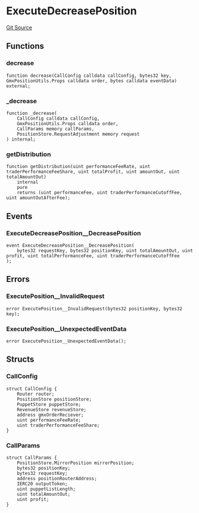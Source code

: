 # ExecuteDecreasePosition
[Git Source](https://github.com/GMX-Blueberry-Club/puppet-contracts/blob/2183e6f52c6ba1495da1bef62e515f52d5da1868/src/position/logic/ExecuteDecreasePosition.sol)


## Functions
### decrease


```solidity
function decrease(CallConfig calldata callConfig, bytes32 key, GmxPositionUtils.Props calldata order, bytes calldata eventData) external;
```

### _decrease


```solidity
function _decrease(
    CallConfig calldata callConfig,
    GmxPositionUtils.Props calldata order,
    CallParams memory callParams,
    PositionStore.RequestAdjustment memory request
) internal;
```

### getDistribution


```solidity
function getDistribution(uint performanceFeeRate, uint traderPerformanceFeeShare, uint totalProfit, uint amountOut, uint totalAmountOut)
    internal
    pure
    returns (uint performanceFee, uint traderPerformanceCutoffFee, uint amountOutAfterFee);
```

## Events
### ExecuteDecreasePosition__DecreasePosition

```solidity
event ExecuteDecreasePosition__DecreasePosition(
    bytes32 requestKey, bytes32 positionKey, uint totalAmountOut, uint profit, uint totalPerformanceFee, uint traderPerformanceCutoffFee
);
```

## Errors
### ExecutePosition__InvalidRequest

```solidity
error ExecutePosition__InvalidRequest(bytes32 positionKey, bytes32 key);
```

### ExecutePosition__UnexpectedEventData

```solidity
error ExecutePosition__UnexpectedEventData();
```

## Structs
### CallConfig

```solidity
struct CallConfig {
    Router router;
    PositionStore positionStore;
    PuppetStore puppetStore;
    RevenueStore revenueStore;
    address gmxOrderReciever;
    uint performanceFeeRate;
    uint traderPerformanceFeeShare;
}
```

### CallParams

```solidity
struct CallParams {
    PositionStore.MirrorPosition mirrorPosition;
    bytes32 positionKey;
    bytes32 requestKey;
    address positionRouterAddress;
    IERC20 outputToken;
    uint puppetListLength;
    uint totalAmountOut;
    uint profit;
}
```

